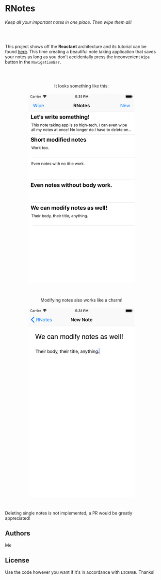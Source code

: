 # RNotes
###### Keep all your important notes in one place. Then wipe them all!

<br>

This project shows off the **Reactant** architecture and its tutorial can be found [here](https://docs.reactant.tech/tutorials/RNotes/notes.html). This time creating a beautiful note taking application that saves your notes as long as you don't accidentally press the inconvenient `Wipe` button in the `NavigationBar`.

<br><br>

<p align="center">
    It looks something like this:<br><br>
    <img src="RNotesPreview.png" alt="Simulator screen 1" width="350" />
</p>

<br>

<p align="center">
    Modifying notes also works like a charm!<br><br>
    <img align="middle" src="RNotesNewNote.png" alt="Simulator screen 2" width="350" />
</p>

<br>

Deleting single notes is not implemented, a PR would be greatly appreciated!

## Authors
Me

## License
Use the code however you want if it's in accordance with `LICENSE`. Thanks!
